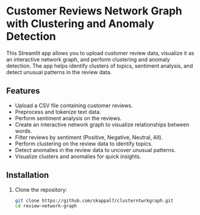 # Customer Reviews Network Graph with Clustering and Anomaly Detection

This Streamlit app allows you to upload customer review data, visualize it as an interactive network graph, and perform clustering and anomaly detection. The app helps identify clusters of topics, sentiment analysis, and detect unusual patterns in the review data.

## Features

- Upload a CSV file containing customer reviews.
- Preprocess and tokenize text data.
- Perform sentiment analysis on the reviews.
- Create an interactive network graph to visualize relationships between words.
- Filter reviews by sentiment (Positive, Negative, Neutral, All).
- Perform clustering on the review data to identify topics.
- Detect anomalies in the review data to uncover unusual patterns.
- Visualize clusters and anomalies for quick insights.

## Installation

1. Clone the repository:

   ```bash
   git clone https://github.com/skappal7/clusterntwrkgraph.git
   cd review-network-graph
